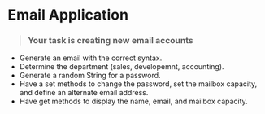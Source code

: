 # **Email Application**

> ### Your task is creating new email accounts

- Generate an email with the correct syntax. 
- Determine the department (sales, developemnt, accounting).
- Generate a random String for a password.
- Have a set methods to change the password, set the mailbox capacity, and define an alternate email address. 
- Have get methods to display the name, email, and mailbox capacity. 



